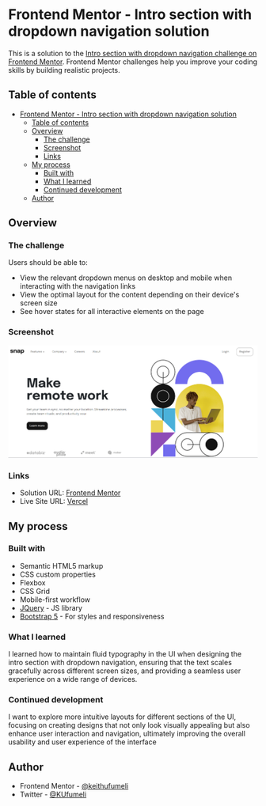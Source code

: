 # Frontend Mentor - Intro section with dropdown navigation solution

This is a solution to the [Intro section with dropdown navigation challenge on Frontend Mentor](https://www.frontendmentor.io/challenges/intro-section-with-dropdown-navigation-ryaPetHE5). Frontend Mentor challenges help you improve your coding skills by building realistic projects. 

## Table of contents

- [Frontend Mentor - Intro section with dropdown navigation solution](#frontend-mentor---intro-section-with-dropdown-navigation-solution)
  - [Table of contents](#table-of-contents)
  - [Overview](#overview)
    - [The challenge](#the-challenge)
    - [Screenshot](#screenshot)
    - [Links](#links)
  - [My process](#my-process)
    - [Built with](#built-with)
    - [What I learned](#what-i-learned)
    - [Continued development](#continued-development)
  - [Author](#author)


## Overview

### The challenge

Users should be able to:

- View the relevant dropdown menus on desktop and mobile when interacting with the navigation links
- View the optimal layout for the content depending on their device's screen size
- See hover states for all interactive elements on the page

### Screenshot

![](./screenshot.png)


### Links

- Solution URL: [Frontend Mentor](https://www.frontendmentor.io/solutions/responsive-intro-section-with-bootstrap-and-jquery-S9OrAe2hOk
)
- Live Site URL: [Vercel](https://intro-section-with-dropdown-navigation-swart.vercel.app/)

## My process

### Built with

- Semantic HTML5 markup
- CSS custom properties
- Flexbox
- CSS Grid
- Mobile-first workflow
- [JQuery](https://jquery.com/) - JS library
- [Bootstrap 5](https://getbootstrap.com/) - For styles and responsiveness

### What I learned

I learned how to maintain fluid typography in the UI when designing the intro section with dropdown navigation, ensuring that the text scales gracefully across different screen sizes, and providing a seamless user experience on a wide range of devices.


### Continued development

I want to explore more intuitive layouts for different sections of the UI, focusing on creating designs that not only look visually appealing but also enhance user interaction and navigation, ultimately improving the overall usability and user experience of the interface


## Author

- Frontend Mentor - [@keithufumeli](https://www.frontendmentor.io/profile/keith-ufuumeli)
- Twitter - [@KUfumeli](https://www.twitter.com/KUfumeli)

